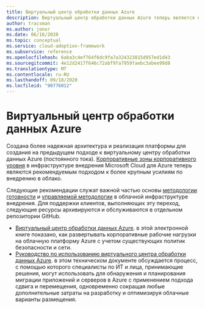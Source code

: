 ```yaml
---
title: Виртуальный центр обработки данных Azure
description: Виртуальный центр обработки данных Azure теперь является платформой внедрения Microsoft Cloud для Azure. Сведения о ресурсах, доступных для поддержки этого перехода.
author: tracsman
ms.author: jonor
ms.date: 06/16/2020
ms.topic: conceptual
ms.service: cloud-adoption-framework
ms.subservice: reference
ms.openlocfilehash: 6aba3c4ef764f6dc9fa7a324323815d957ed1d43
ms.sourcegitcommit: 4e12d2417f646c72abf9fa7959faebc3abee99d8
ms.translationtype: MT
ms.contentlocale: ru-RU
ms.lasthandoff: 09/18/2020
ms.locfileid: "90776012"
---
```

<!-- docutune:ignore "Azure Virtual Datacenter" -->

# <a name="azure-virtual-datacenter"></a>Виртуальный центр обработки данных Azure

Создана более надежная архитектура и реализация платформы для создания на предыдущем подходе к виртуальному центру обработки данных Azure (постоянного тока). [Корпоративные зоны корпоративного уровня](../ready/enterprise-scale/index.md) в инфраструктуре внедрения Microsoft Cloud для Azure теперь являются рекомендуемым подходом к более крупным усилиям по внедрению в облако.

Следующие рекомендации служат важной частью основы [методологии готовности](../ready/index.md) и [управляемой методологии](../govern/index.md) в облачной инфраструктуре внедрения. Для поддержки клиентов, выполняющих эту переход, следующие ресурсы архивируются и обслуживаются в отдельном репозитории GitHub.

- [Виртуальный центр обработки данных Azure](https://raw.githubusercontent.com/microsoft/CloudAdoptionFramework/master/archive/vdc/Azure_Virtual_Datacenter.pdf). в этой электронной книге показано, как развертывать корпоративные рабочие нагрузки на облачную платформу Azure с учетом существующих политик безопасности и сети.
- [Руководство по использованию виртуального центра обработки данных Azure](https://raw.githubusercontent.com/microsoft/CloudAdoptionFramework/master/archive/vdc/Azure_Virtual_Datacenter_Lift_and_Shift_Guide.pdf). в этом техническом документе обсуждается процесс, с помощью которого специалисты по ИТ и лица, принимающие решения, могут использовать для обнаружения и планирования миграции приложений и серверов в Azure с применением подхода сдвига и перемещения, одновременно сокращая любые дополнительные затраты на разработку и оптимизируя облачные варианты размещения.
